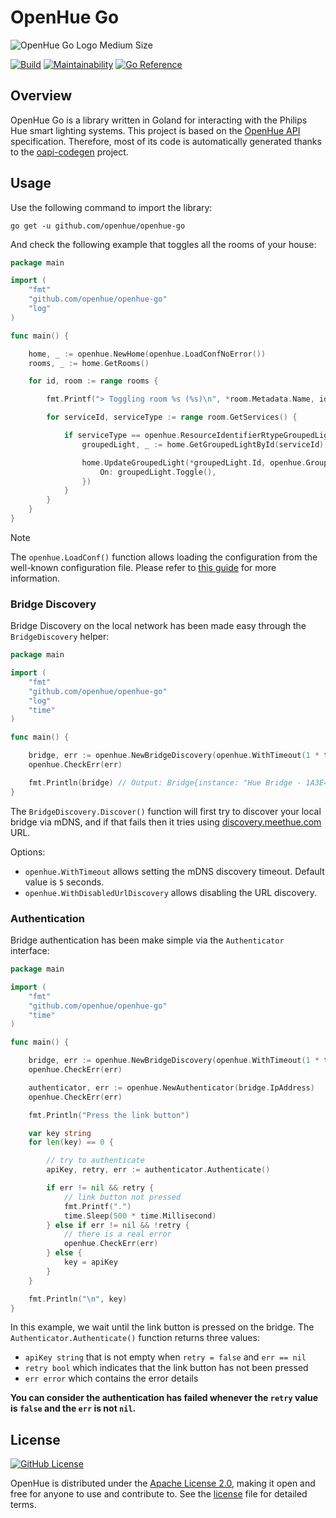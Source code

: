 # OpenHue Go
![OpenHue Go Logo Medium Size](./docs/logo-md.png)

[![Build](https://github.com/openhue/openhue-go/actions/workflows/build.yml/badge.svg)](https://github.com/openhue/openhue-go/actions/workflows/build.yml)
[![Maintainability](https://api.codeclimate.com/v1/badges/ad99c96b6cbb59d2b81b/maintainability)](https://codeclimate.com/github/openhue/openhue-go/maintainability)
[![Go Reference](https://pkg.go.dev/badge/github.com/openhue/openhue-go.svg)](https://pkg.go.dev/github.com/openhue/openhue-go)

## Overview
OpenHue Go is a library written in Goland for interacting with the Philips Hue smart lighting systems.
This project is based on the [OpenHue API](https://github.com/openhue/openhue-api) specification. 
Therefore, most of its code is automatically generated thanks to the [oapi-codegen](https://github.com/oapi-codegen/oapi-codegen) project.

## Usage
Use the following command to import the library: 
```shell
go get -u github.com/openhue/openhue-go
```
And check the following example that toggles all the rooms of your house:
```go
package main

import (
	"fmt"
	"github.com/openhue/openhue-go"
	"log"
)

func main() {

	home, _ := openhue.NewHome(openhue.LoadConfNoError())
	rooms, _ := home.GetRooms()

	for id, room := range rooms {

		fmt.Printf("> Toggling room %s (%s)\n", *room.Metadata.Name, id)

		for serviceId, serviceType := range room.GetServices() {

			if serviceType == openhue.ResourceIdentifierRtypeGroupedLight {
				groupedLight, _ := home.GetGroupedLightById(serviceId)

				home.UpdateGroupedLight(*groupedLight.Id, openhue.GroupedLightPut{
					On: groupedLight.Toggle(),
				})
			}
		}
	}
}
```
> [!NOTE]  
> The `openhue.LoadConf()` function allows loading the configuration from the well-known configuration file.
> Please refer to [this guide](https://www.openhue.io/cli/setup#manual-configuration) for more information.

### Bridge Discovery
Bridge Discovery on the local network has been made easy through the `BridgeDiscovery` helper: 
```go
package main

import (
	"fmt"
	"github.com/openhue/openhue-go"
	"log"
	"time"
)

func main() {

	bridge, err := openhue.NewBridgeDiscovery(openhue.WithTimeout(1 * time.Second)).Discover()
	openhue.CheckErr(err)

	fmt.Println(bridge) // Output: Bridge{instance: "Hue Bridge - 1A3E4F", host: "ecb5fa1a3e4f.local.", ip: "192.168.1.xx"}
}
```
The `BridgeDiscovery.Discover()` function will first try to discover your local bridge via mDNS, 
and if that fails then it tries using [discovery.meethue.com](https://discovery.meethue.com) URL.

Options:
- `openhue.WithTimeout` allows setting the mDNS discovery timeout. Default value is `5` seconds.
- `openhue.WithDisabledUrlDiscovery` allows disabling the URL discovery.

### Authentication
Bridge authentication has been make simple via the `Authenticator` interface:
```go
package main

import (
	"fmt"
	"github.com/openhue/openhue-go"
	"time"
)

func main() {

	bridge, err := openhue.NewBridgeDiscovery(openhue.WithTimeout(1 * time.Second)).Discover()
	openhue.CheckErr(err)

	authenticator, err := openhue.NewAuthenticator(bridge.IpAddress)
	openhue.CheckErr(err)

	fmt.Println("Press the link button")

	var key string
	for len(key) == 0 {

		// try to authenticate
		apiKey, retry, err := authenticator.Authenticate()

		if err != nil && retry {
			// link button not pressed
			fmt.Printf(".")
			time.Sleep(500 * time.Millisecond)
		} else if err != nil && !retry {
			// there is a real error
			openhue.CheckErr(err)
		} else {
			key = apiKey
		}
	}

	fmt.Println("\n", key)
}
```
In this example, we wait until the link button is pressed on the bridge. 
The `Authenticator.Authenticate()` function returns three values:
- `apiKey string` that is not empty when `retry = false` and `err == nil`
- `retry bool` which indicates that the link button has not been pressed
- `err error` which contains the error details

**You can consider the authentication has failed whenever the `retry` value is `false` and the `err` is not `nil`.**

## License
[![GitHub License](https://img.shields.io/github/license/openhue/openhue-cli)](https://github.com/openhue/openhue-cli/blob/main/LICENSE)

OpenHue is distributed under the [Apache License 2.0](http://www.apache.org/licenses/),
making it open and free for anyone to use and contribute to.
See the [license](./LICENSE) file for detailed terms.
